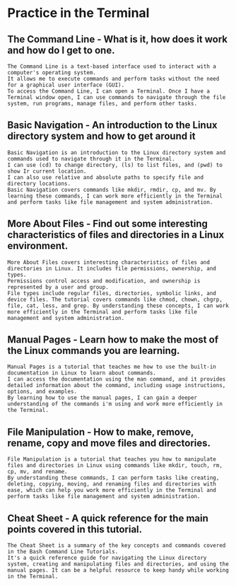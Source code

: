# Practice in the Terminal

## The Command Line - What is it, how does it work and how do I get to one.
    The Command Line is a text-based interface used to interact with a computer's operating system.
    It allows me to execute commands and perform tasks without the need for a graphical user interface (GUI).
    To access the Command Line, I can open a Terminal. Once I have a Terminal window open, I can use commands to navigate through the file system, run programs, manage files, and perform other tasks.

## Basic Navigation - An introduction to the Linux directory system and how to get around it
    Basic Navigation is an introduction to the Linux directory system and commands used to navigate through it in the Terminal.
    I can use (cd) to change directory, (ls) to list files, and (pwd) to show Ir current location.
    I can also use relative and absolute paths to specify file and directory locations.
    Basic Navigation covers commands like mkdir, rmdir, cp, and mv. By learning these commands, I can work more efficiently in the Terminal and perform tasks like file management and system administration.

## More About Files - Find out some interesting characteristics of files and directories in a Linux environment.

    More About Files covers interesting characteristics of files and directories in Linux. It includes file permissions, ownership, and types.
    Permissions control access and modification, and ownership is represented by a user and group.
    File types include regular files, directories, symbolic links, and device files. The tutorial covers commands like chmod, chown, chgrp, file, cat, less, and grep. By understanding these concepts, I can work more efficiently in the Terminal and perform tasks like file management and system administration.

## Manual Pages - Learn how to make the most of the Linux commands you are learning.
    Manual Pages is a tutorial that teaches me how to use the built-in documentation in Linux to learn about commands.
    I can access the documentation using the man command, and it provides detailed information about the command, including usage instructions, options, and examples.
    By learning how to use the manual pages, I can gain a deeper understanding of the commands i'm using and work more efficiently in the Terminal.

## File Manipulation - How to make, remove, rename, copy and move files and directories.
    File Manipulation is a tutorial that teaches you how to manipulate files and directories in Linux using commands like mkdir, touch, rm, cp, mv, and rename.
    By understanding these commands, I can perform tasks like creating, deleting, copying, moving, and renaming files and directories with ease, which can help you work more efficiently in the Terminal and perform tasks like file management and system administration.

## Cheat Sheet - A quick reference for the main points covered in this tutorial.
    The Cheat Sheet is a summary of the key concepts and commands covered in the Bash Command Line Tutorials.
    It's a quick reference guide for navigating the Linux directory system, creating and manipulating files and directories, and using the manual pages. It can be a helpful resource to keep handy while working in the Terminal.